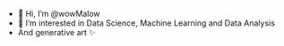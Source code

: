 - 👋 Hi, I’m @wowMalow
- 👀 I’m interested in Data Science, Machine Learning and Data Analysis
- And generative art ✨

<!---
wowMalow/wowMalow is a ✨ special ✨ repository because its `README.md` (this file) appears on your GitHub profile.
You can click the Preview link to take a look at your changes.
--->
